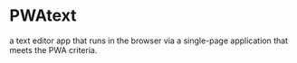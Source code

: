 # PWAtext
a text editor app that runs in the browser via a single-page application that meets the PWA criteria.
